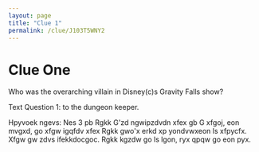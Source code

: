 ```yaml
---
layout: page
title: "Clue 1"
permalink: /clue/J103T5WNY2
---
```


# Clue One

Who was the overarching villain in Disney(c)s Gravity Falls show?

Text Question 1: <your answer> to the dungeon keeper.

Hpyvoek ngevs: Nes 3 pb Rgkk
  G'zd ngwipzdvdn xfex gb G xfgoj, eon mvgxd, go xfgw igqfdv xfex Rgkk gwo'x erkd xp yondvwxeon ls xfpycfx. Xfgw gw zdvs ifekkdocgoc. Rgkk kgzdw go ls lgon, ryx qpqw go eon pyx. 
